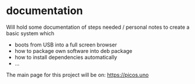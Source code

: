 # documentation
Will hold some documentation of steps needed / personal notes to create a basic system which
- boots from USB into a full screen browser
- how to package own software into deb package
- how to install dependencies automatically
- ...

The main page for this project will be on: https://picos.uno
